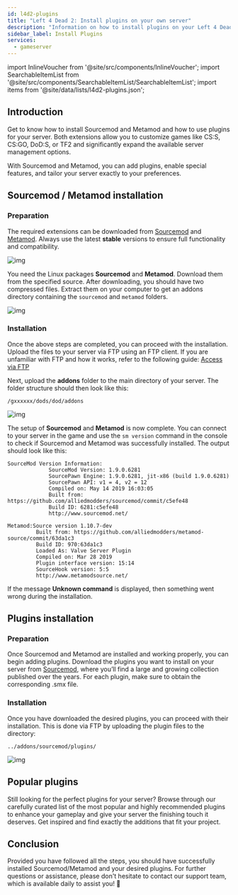 ```yaml
---
id: l4d2-plugins
title: "Left 4 Dead 2: Install plugins on your own server"
description: "Information on how to install plugins on your Left 4 Dead 2 server from ZAP-Hosting - ZAP-Hosting.com documentation"
sidebar_label: Install Plugins
services:
  - gameserver
---
```


import InlineVoucher from '@site/src/components/InlineVoucher';
import SearchableItemList from '@site/src/components/SearchableItemList/SearchableItemList';
import items from '@site/data/lists/l4d2-plugins.json';


## Introduction

Get to know how to install Sourcemod and Metamod and how to use plugins for your server. Both extensions allow you to customize games like CS:S, CS:GO, DoD:S, or TF2 and significantly expand the available server management options. 

With Sourcemod and Metamod, you can add plugins, enable special features, and tailor your server exactly to your preferences.

<InlineVoucher />



## Sourcemod / Metamod installation

### Preparation

The required extensions can be downloaded from [Sourcemod](https://sourcemod.net/) and [Metamod](https://www.sourcemm.net/downloads.php?branch=stable). Always use the latest **stable** versions to ensure full functionality and compatibility.

![img](https://screensaver01.zap-hosting.com/index.php/s/STp7pRgjYS4c4yg/preview)

You need the Linux packages **Sourcemod** and **Metamod**. Download them from the specified source. After downloading, you should have two compressed files. Extract them on your computer to get an addons directory containing the `sourcemod` and `metamod` folders.

![img](https://screensaver01.zap-hosting.com/index.php/s/WbxyRK8FM7GKxqt/preview)

### Installation

Once the above steps are completed, you can proceed with the installation. Upload the files to your server via FTP using an FTP client. If you are unfamiliar with FTP and how it works, refer to the following guide: [Access via FTP](gameserver-ftpaccess.md)

Next, upload the **addons** folder to the main directory of your server. The folder structure should then look like this:

```
/gxxxxxx/dods/dod/addons
```

![img](https://screensaver01.zap-hosting.com/index.php/s/JzWxPT3yP4zAsHz/preview)

The setup of **Sourcemod** and **Metamod** is now complete. You can connect to your server in the game and use the ``sm version`` command in the console to check if Sourcemod and Metamod was successfully installed. The output should look like this:

```
SourceMod Version Information:
             SourceMod Version: 1.9.0.6281
             SourcePawn Engine: 1.9.0.6281, jit-x86 (build 1.9.0.6281)
             SourcePawn API: v1 = 4, v2 = 12
             Compiled on: May 14 2019 16:03:05
             Built from: https://github.com/alliedmodders/sourcemod/commit/c5efe48
             Build ID: 6281:c5efe48
             http://www.sourcemod.net/
```
```             
Metamod:Source version 1.10.7-dev
         Built from: https://github.com/alliedmodders/metamod-source/commit/63da1c3
         Build ID: 970:63da1c3
         Loaded As: Valve Server Plugin
         Compiled on: Mar 28 2019
         Plugin interface version: 15:14
         SourceHook version: 5:5
         http://www.metamodsource.net/
```

If the message **Unknown command** is displayed, then something went wrong during the installation. 



## Plugins installation

### Preparation

Once Sourcemod and Metamod are installed and working properly, you can begin adding plugins. Download the plugins you want to install on your server from [Sourcemod](https://sourcemod.net/), where you’ll find a large and growing collection published over the years. For each plugin, make sure to obtain the corresponding .smx file.

### Installation

Once you have downloaded the desired plugins, you can proceed with their installation. This is done via FTP by uploading the plugin files to the directory:

```
../addons/sourcemod/plugins/
```


![img](https://screensaver01.zap-hosting.com/index.php/s/A6E4cQCwQnoqTKc/preview)



## Popular plugins
Still looking for the perfect plugins for your server? Browse through our carefully curated list of the most popular and highly recommended plugins to enhance your gameplay and give your server the finishing touch it deserves. Get inspired and find exactly the additions that fit your project.
<SearchableItemList items={items} />


## Conclusion

Provided you have followed all the steps, you should have successfully installed Sourcemod/Metamod and your desired plugins. For further questions or assistance, please don't hesitate to contact our support team, which is available daily to assist you! 🙂
